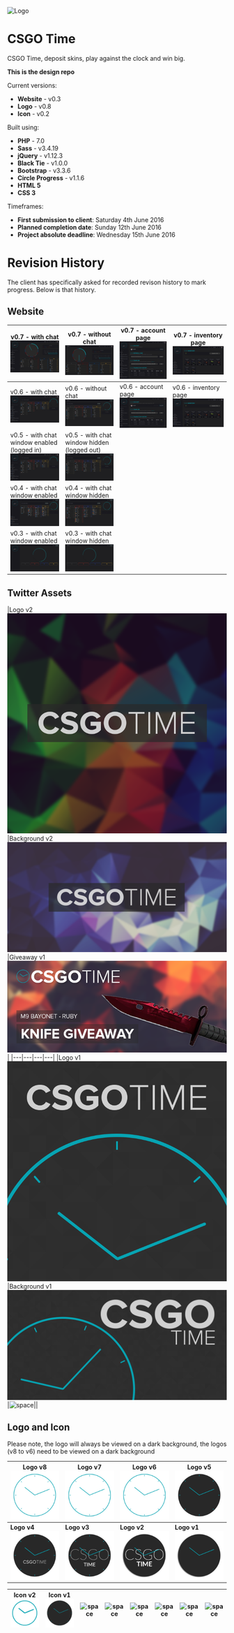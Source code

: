 ![Logo](http://imgur.com/WcBmesa.png)

# CSGO Time
CSGO Time, deposit skins, play against the clock and win big.

**This is the design repo**

Current versions:
- **Website** - v0.3
- **Logo** - v0.8
- **Icon** - v0.2

Built using:
- **PHP** - 7.0
- **Sass** - v3.4.19
- **jQuery** - v1.12.3
- **Black Tie** - v1.0.0
- **Bootstrap** - v3.3.6
- **Circle Progress** - v1.1.6
- **HTML 5**
- **CSS 3**

Timeframes:
- **First submission to client**: Saturday 4th June 2016
- **Planned completion date**: Sunday 12th June 2016
- **Project absolute deadline**: Wednesday 15th June 2016




Revision History
====
The client has specifically asked for recorded revison history to mark progress. Below is that history.

Website
---


|v0.7 - with chat ![Logo](assets/img/chat4.png)|v0.7 - without chat ![Logo](assets/img/nochat4.png)|v0.7 - account page ![Logo](assets/img/account2.png)|v0.7 - inventory page ![Logo](assets/img/inv.png)|
|---|---|---|---|
|v0.6 - with chat ![Logo](assets/img/chat3.png)|v0.6 - without chat ![Logo](assets/img/nochat3.png)|v0.6 - account page ![Logo](assets/img/account.png)|v0.6 - inventory page ![Logo](assets/img/inv.png)|
|v0.5 - with chat window enabled (logged in) ![Logo](assets/img/chat3.png)|v0.5 - with chat window hidden (logged out) ![Logo](assets/img/nochat3.png)| | |
|v0.4 - with chat window enabled ![Logo](assets/img/chat2.png)|v0.4 - with chat window hidden ![Logo](assets/img/nochat2.png)| | |
|v0.3 - with chat window enabled ![Logo](assets/img/chat.png)|v0.3 - with chat window hidden ![Logo](assets/img/nochat.png)| | |


Twitter Assets
--------------

|Logo v2 ![Logo](assets/img/twitter-logo2.png)|Background v2 ![Logo](assets/img/twitter-background2.png)|Giveaway v1 ![Logo](assets/img/twitter-giveaway.png)|
|---|---|---|---|
|Logo v1 ![Logo](assets/img/twitter-logo.png)|Background v1 ![Logo](assets/img/twitter-background.png)|![space](http://imgur.com/m52mSr5.png)||




Logo and Icon
---
Please note, the logo will always be viewed on a dark background, the logos (v8 to v6) need to be viewed on a dark background

|Logo v8 ![Logo](assets/img/logo8.png)|Logo v7 ![Logo](assets/img/logo7.png)|Logo v6 ![Logo](assets/img/logo6.png)|Logo v5 ![Logo](assets/img/logo5.png)|
|---|---|---|---|
|**Logo v4** ![Logo](assets/img/logo4.png)|**Logo v3** ![Logo](assets/img/logo3.png)|**Logo v2** ![Logo](assets/img/logo2.png)|**Logo v1** ![Logo](assets/img/logo1.png)|


|Icon v2 ![Icon](assets/img/icon.png)|Icon v1 ![Icon](assets/img/logo5.png)|![space](http://imgur.com/m52mSr5.png)|![space](http://imgur.com/m52mSr5.png)|![space](http://imgur.com/m52mSr5.png)|![space](http://imgur.com/m52mSr5.png)|![space](http://imgur.com/m52mSr5.png)|![space](http://imgur.com/m52mSr5.png)|
|---|---|---|---|---|---|---|---|

